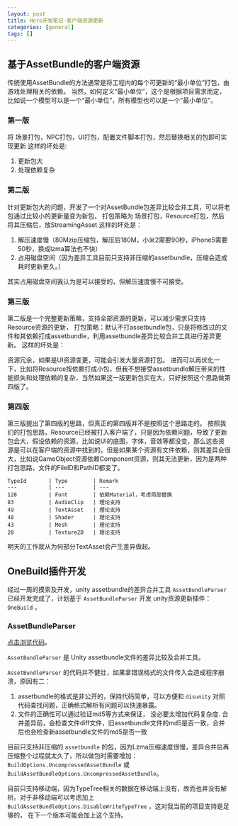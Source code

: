 ```yaml
---
layout: post
title: Hero开发笔记-客户端资源更新
categories: [general]
tags: []
---
```

## 基于AssetBundle的客户端资源 ##

传统使用AssetBundle的方法通常是将工程内的每个可更新的“最小单位”打包，由游戏处理相关的依赖。
当然，如何定义“最小单位”，这个是根据项目需求而定，
比如说一个模型可以是一个“最小单位”，所有模型也可以是一个“最小单位”。

### 第一版 ###
将 场景打包，NPC打包，UI打包，配置文件脚本打包，然后替换相关的包即可实现更新
这样的坏处是:

1. 更新包大
1. 处理依赖复杂

### 第二版 ###
针对更新包大的问题，开发了一个对AssetBundle包差异比较合并工具，可以将老包通过比较小的更新量变为新包，
打包策略为 场景打包，Resource打包，然后将其压缩后，放StreamingAsset
这样的坏处是：

1. 解压速度慢（80Mzip压缩包，解压后180M，小米2需要90秒，iPhone5需要50秒，换成lzma算法也不快）
1. 占用磁盘空间（因为差异工具目前只支持非压缩的assetbundle，压缩会造成耗时更新更久。）

其实占用磁盘空间我认为是可以接受的，但解压速度慢不可接受。

### 第三版 ###
第二版是一个完整更新策略，支持全部资源的更新，可以减少需求只支持Resource资源的更新，
打包策略：默认不打assetbundle包，只是将修改过的文件和其依赖打成assetbundle，利用assetbundle差异比较合并工具进行差异更新。
这样的坏处是：

资源冗余，如果是UI资源变更，可能会引发大量资源打包。
进而可以再优化一下，比如将Resource按依赖打成小包，但我不想接受assetbundle解压带来的性能损失和处理依赖的复杂，当然如果这一版更新包实在大，只好按照这个思路做第四版了。

### 第四版 ###
第三版提出了第四版的思路，但真正的第四版并不是按照这个思路走的。
按照我们的打包思路，Resource已经被打入客户端了，只是因为依赖问题，导致了更新包会大，假设依赖的资源，比如说UI的底图，字体，音效等都没变，那么这些资源是可以在客户端的资源中找到的，但是如果某个资源有文件依赖，则其差异会很大，比如说GameObject资源依赖Component资源，则其无法更新，因为是两种打包思路，文件的FileID和PathID都变了。

    TypeId       | Type        | Remark
    ---  		 | --- 		   | --- 	
    128          | Font        | 依赖Material，考虑局部替换
	83           | AudioClip   | 理论支持
	49           | TextAsset   | 理论支持
	48           | Shader      | 理论支持
	43           | Mesh        | 理论支持
	28           | Texture2D   | 理论支持

明天的工作就从为何部分TextAsset会产生差异做起。

## OneBuild插件开发 ##
经过一周的摸索及开发，unity assetbundle的差异合并工具 `AssetBundleParser` 已经开发完成了，计划基于 `AssetBundleParser` 开发 unity资源更新插件： `OneBuild` 。

### AssetBundleParser ###

[点击浏览代码](https://bitbucket.org/beings/assetbundleparser)。

`AssetBundleParser` 是 Unity assetbundle文件的差异比较及合并工具。

`AssetBundleParser` 的代码并不健壮，如果拿错误格式的文件传入会造成程序崩溃，原因有二：

1. assetbundle的格式是非公开的，保持代码简单，可以方便和 `disunity` 对照代码查找问题，正确格式解析有问题可以快速暴露。
1. 文件的正确性可以通过验证md5等方式来保证， 没必要太增加代码复杂度. 合并差异前，会检查文件diff文件，旧assetbundle文件的md5是否一致，合并后也会检查新assetbundle文件的md5是否一致

目前只支持非压缩的 `assetbundle` 的包，因为Lzma压缩速度很慢，差异合并后再压缩整个过程就太久了，所以做包时需要增加：`BuildOptions.UncompressedAssetBundle` 或 `BuildAssetBundleOptions.UncompressedAssetBundle`。

目前只支持移动端，因为TypeTree相关的数据在移动端上没有，故而也并没有解析。对于非移动端可以考虑加上 `BuildAssetBundleOptions.DisableWriteTypeTree` ，这对我当前的项目支持是足够的， 在下一个版本可能会加上这个支持。
